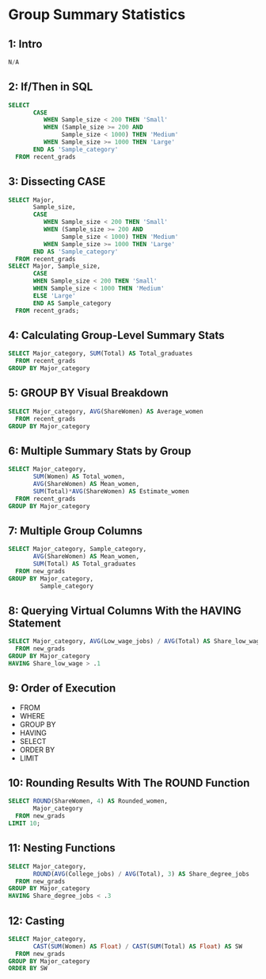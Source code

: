 # Group Summary Statistics

## 1: Intro
```sql
N/A
```

## 2: If/Then in SQL
```sql
SELECT 
       CASE
          WHEN Sample_size < 200 THEN 'Small'
          WHEN (Sample_size >= 200 AND
               Sample_size < 1000) THEN 'Medium'
          WHEN Sample_size >= 1000 THEN 'Large'
       END AS 'Sample_category'
  FROM recent_grads
```

## 3: Dissecting CASE
```sql
SELECT Major,
       Sample_size,
       CASE
          WHEN Sample_size < 200 THEN 'Small'
          WHEN (Sample_size >= 200 AND
               Sample_size < 1000) THEN 'Medium'
          WHEN Sample_size >= 1000 THEN 'Large'
       END AS 'Sample_category'
  FROM recent_grads
SELECT Major, Sample_size,
       CASE
       WHEN Sample_size < 200 THEN 'Small'
       WHEN Sample_size < 1000 THEN 'Medium'
       ELSE 'Large'
       END AS Sample_category
  FROM recent_grads;
```

## 4: Calculating Group-Level Summary Stats
```sql
SELECT Major_category, SUM(Total) AS Total_graduates
  FROM recent_grads
GROUP BY Major_category
```

## 5: GROUP BY Visual Breakdown
```sql
SELECT Major_category, AVG(ShareWomen) AS Average_women
  FROM recent_grads
GROUP BY Major_category
```

## 6: Multiple Summary Stats by Group
```sql
SELECT Major_category, 
       SUM(Women) AS Total_women,
       AVG(ShareWomen) AS Mean_women,
       SUM(Total)*AVG(ShareWomen) AS Estimate_women
  FROM recent_grads
GROUP BY Major_category
```

## 7: Multiple Group Columns
```sql
SELECT Major_category, Sample_category, 
       AVG(ShareWomen) AS Mean_women,
       SUM(Total) AS Total_graduates
  FROM new_grads
GROUP BY Major_category,
         Sample_category
```

## 8: Querying Virtual Columns With the HAVING Statement
```sql
SELECT Major_category, AVG(Low_wage_jobs) / AVG(Total) AS Share_low_wage
  FROM new_grads
GROUP BY Major_category
HAVING Share_low_wage > .1
```

## 9: Order of Execution
- FROM
- WHERE
- GROUP BY
- HAVING
- SELECT
- ORDER BY
- LIMIT

## 10: Rounding Results With The ROUND Function
```sql
SELECT ROUND(ShareWomen, 4) AS Rounded_women,
       Major_category
  FROM new_grads
LIMIT 10;
```

## 11: Nesting Functions
```sql
SELECT Major_category,
       ROUND(AVG(College_jobs) / AVG(Total), 3) AS Share_degree_jobs
  FROM new_grads
GROUP BY Major_category
HAVING Share_degree_jobs < .3
```

## 12: Casting
```sql
SELECT Major_category,
       CAST(SUM(Women) AS Float) / CAST(SUM(Total) AS Float) AS SW
  FROM new_grads
GROUP BY Major_category
ORDER BY SW
```